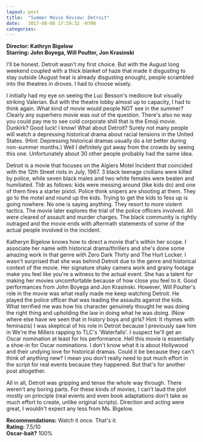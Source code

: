 ```yaml
---
layout: post
title:  "Summer Movie Review: Detroit"
date:   2017-08-08 17:59:32 -0700
categories:
---
```

**Director: Kathryn Bigelow**  
**Starring: John Boyega, Will Poulter, Jon Krasinski**


I'll be honest. Detroit wasn't my first choice. But with the August long weekend coupled with a thick blanket of haze that made it disgusting to stay outside (August heat is already disgusting enough), people scrambled into the theatres in droves. I had to choose wisely.

I initially had my eye on seeing the Luc Besson's mediocre but visually striking Valerian. But with the theatre lobby almost up to capacity, I had to think again. What kind of movie would people NOT see in the summer? Clearly any superhero movie was out of the question. There's also no way you could pay me to see cold corporate shill that is the Emoji movie. Dunkirk? Good luck! I know! What about Detroit? Surely not many people will watch a depressing historical drama about racial tensions in the United States. (Hint: Depressing historical dramas usually do a lot better during non-summer months.) Well I definitely got away from the crowds by seeing this one. Unfortunately about 30 other people probably had the same idea.

Detroit is a movie that focuses on the Algiers Motel Incident that coincided with the 12th Street riots in July, 1967. 3 black teenage civilians were killed by police, while seven black males and two white females were beaten and humiliated. Tldr as follows: kids were messing around (like kids do) and one of them fires a starter pistol. Police think snipers are shooting at them. They go to the motel and round up the kids. Trying to get the kids to fess up is going nowhere. No one is saying anything. They resort to more violent tactics. The movie later explores the trial of the police officers involved. All were cleared of assault and murder charges. The black community is rightly outraged and the movie ends with aftermath statements of some of the actual people involved in the incident.

Katheryn Bigelow knows how to direct a movie that's within her scope. I associate her name with historical drama/thrillers and she's done some amazing work in that genre with Zero Dark Thirty and The Hurt Locker. I wasn't surprised that she was behind Detroit due to the genre and historical context of the movie. Her signature shaky camera work and grainy footage make you feel like you're a witness to the actual event. She has a talent for making her movies uncomfortable because of how close you feel to it. Good performances from John Boyega and Jon Krasinski. However, Will Poulter's role in the movie was what really made me keep watching Detroit. He played the police officer that was leading the assaults against the kids. What terrified me was how his character genuinely thought he was doing the right thing and upholding the law in doing what he was doing. (Now where else have we seen that in history boys and girls? Hint: It rhymes with feminazis) I was skeptical of his role in Detroit because I previously saw him in We're the Millers rapping to TLC's 'Waterfalls'. I suspect he'll get an Oscar nomination at least for his performance. Hell this movie is essentially a shoe-in for Oscar nominations. I don't know what it is about Hollywood and their undying love for historical dramas. Could it be because they can't think of anything new? I mean you don't really need to put much effort in the script for real events because they happened. But that's for another post altogether.

All in all, Detroit was gripping and tense the whole way through. There weren't any boring parts. For these kinds of movies, I can't laud the plot mostly on principle (real events and even book adaptations don't take as much effort to create, unlike original scripts). Direction and acting were great, I wouldn't expect any less from Ms. Bigelow.

**Recommendations:** Watch it once. That's it.  
**Rating:** 7.5/10  
**Oscar-bait?** 100%
